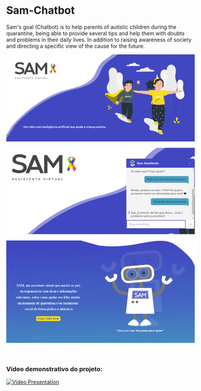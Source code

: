# Sam-Chatbot
Sam's goal (Chatbot) is to help parents of autistic children during the quarantine, being able to provide several tips and help them with doubts and problems in their daily lives. In addition to raising awareness of society and directing a specific view of the cause for the future.



![Inicial Sam](https://github.com/GustavoPetry/Sam-Chatbot/blob/master/Inicial%20Sam.png)

![Robot Sam](https://github.com/GustavoPetry/Sam-Chatbot/blob/master/Robot%20Sam.png)

![Middle Sam](https://github.com/GustavoPetry/Sam-Chatbot/blob/master/Middle%20Sam.png)
<br />
<br />
<br />
### Vídeo demonstrativo do projeto:
[![Video Presentation](http://img.youtube.com/vi/iLWidlVNfIE/0.jpg)](http://www.youtube.com/watch?v=iLWidlVNfIE "Video Presentation")
